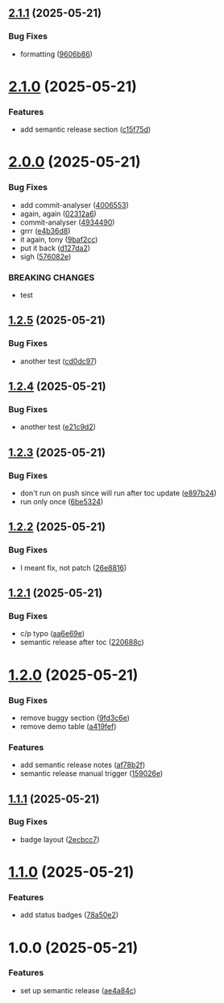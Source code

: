 ## [2.1.1](https://github.com/michaeldallen/michaeldallen/compare/v2.1.0...v2.1.1) (2025-05-21)


### Bug Fixes

* formatting ([9606b86](https://github.com/michaeldallen/michaeldallen/commit/9606b8631599615282851be0ee5a038f7a5d15c3))

# [2.1.0](https://github.com/michaeldallen/michaeldallen/compare/v2.0.0...v2.1.0) (2025-05-21)


### Features

* add semantic release section ([c15f75d](https://github.com/michaeldallen/michaeldallen/commit/c15f75d3af07ddc95ed5f1e8162940268d2cfc51))

# [2.0.0](https://github.com/michaeldallen/michaeldallen/compare/v1.2.5...v2.0.0) (2025-05-21)


### Bug Fixes

* add commit-analyser ([4006553](https://github.com/michaeldallen/michaeldallen/commit/4006553ff8be32cddbe3f7fb573bf34777084745))
* again, again ([02312a6](https://github.com/michaeldallen/michaeldallen/commit/02312a6641b3d7ab4269509fc62204392cf1c5d8))
* commit-analyser ([4934490](https://github.com/michaeldallen/michaeldallen/commit/4934490005770c9d134fa0941b96eb0a8996c257))
* grrr ([e4b36d8](https://github.com/michaeldallen/michaeldallen/commit/e4b36d8b9187519f0dfffd378820581b696c3a05))
* it again, tony ([9baf2cc](https://github.com/michaeldallen/michaeldallen/commit/9baf2cc2c0d69e6612693aeebafc15a00423fc55))
* put it back ([d127da2](https://github.com/michaeldallen/michaeldallen/commit/d127da29110b107642e5ad9a4a319387a2d6dc4e))
* sigh ([576082e](https://github.com/michaeldallen/michaeldallen/commit/576082eb49a2397583d5ed2a315714f0db0f5a81))


### BREAKING CHANGES

* test

## [1.2.5](https://github.com/michaeldallen/michaeldallen/compare/v1.2.4...v1.2.5) (2025-05-21)


### Bug Fixes

* another test ([cd0dc97](https://github.com/michaeldallen/michaeldallen/commit/cd0dc978174ebd5ce62a6a96654f02bd5831dcb2))

## [1.2.4](https://github.com/michaeldallen/michaeldallen/compare/v1.2.3...v1.2.4) (2025-05-21)


### Bug Fixes

* another test ([e21c9d2](https://github.com/michaeldallen/michaeldallen/commit/e21c9d28e18904b2c7b61b7f0faa8a9ca3149ee1))

## [1.2.3](https://github.com/michaeldallen/michaeldallen/compare/v1.2.2...v1.2.3) (2025-05-21)


### Bug Fixes

* don't run on push since will run after toc update ([e897b24](https://github.com/michaeldallen/michaeldallen/commit/e897b24fb7339e2aa2d7b72705d1f0b3a40cec27))
* run only once ([6be5324](https://github.com/michaeldallen/michaeldallen/commit/6be5324f536aa32e043f2f101e987d57aa6279d0))

## [1.2.2](https://github.com/michaeldallen/michaeldallen/compare/v1.2.1...v1.2.2) (2025-05-21)


### Bug Fixes

* I meant fix, not patch ([26e8816](https://github.com/michaeldallen/michaeldallen/commit/26e8816cf046f634cf5cf45cf4abe450cbb0ff0f))

## [1.2.1](https://github.com/michaeldallen/michaeldallen/compare/v1.2.0...v1.2.1) (2025-05-21)


### Bug Fixes

* c/p typo ([aa6e69e](https://github.com/michaeldallen/michaeldallen/commit/aa6e69eed8a70e8bdf3164c79cccd5bdeb976c2e))
* semantic release after toc ([220688c](https://github.com/michaeldallen/michaeldallen/commit/220688c30805c6bf500389413eabfd302971bbd9))

# [1.2.0](https://github.com/michaeldallen/michaeldallen/compare/v1.1.1...v1.2.0) (2025-05-21)


### Bug Fixes

* remove buggy section ([9fd3c6e](https://github.com/michaeldallen/michaeldallen/commit/9fd3c6ebb508dbfa3ebc8c00905a10b1f4703564))
* remove demo table ([a419fef](https://github.com/michaeldallen/michaeldallen/commit/a419fefd0c7a517ef498ec6d8de23e464a1d95e5))


### Features

* add semantic release notes ([af78b2f](https://github.com/michaeldallen/michaeldallen/commit/af78b2f3215adddf3991ca62e50304a2b9a83dbb))
* semantic release manual trigger ([159026e](https://github.com/michaeldallen/michaeldallen/commit/159026e1b3d503621b215649b6dc6053661fe25d))

## [1.1.1](https://github.com/michaeldallen/michaeldallen/compare/v1.1.0...v1.1.1) (2025-05-21)


### Bug Fixes

* badge layout ([2ecbcc7](https://github.com/michaeldallen/michaeldallen/commit/2ecbcc7c4a92878383b54c6ed053730ed444936a))

# [1.1.0](https://github.com/michaeldallen/michaeldallen/compare/v1.0.0...v1.1.0) (2025-05-21)


### Features

* add status badges ([78a50e2](https://github.com/michaeldallen/michaeldallen/commit/78a50e28dc0db1a6ad391fb032e66eeabc2ff358))

# 1.0.0 (2025-05-21)


### Features

* set up semantic release ([ae4a84c](https://github.com/michaeldallen/michaeldallen/commit/ae4a84cb30e9764ada31c10b3a005d432a15ce76))
